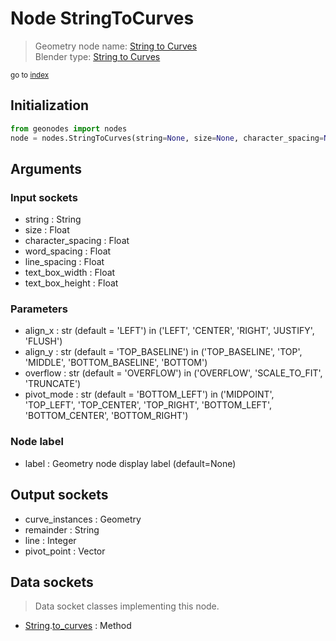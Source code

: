 
# Node StringToCurves

> Geometry node name: [String to Curves](https://docs.blender.org/manual/en/latest/modeling/geometry_nodes/material/string_to_curves.html)<br>
  Blender type: [String to Curves](https://docs.blender.org/api/current/bpy.types.GeometryNodeStringToCurves.html)
  
<sub>go to [index](/docs/index.md)</sub>

## Initialization

```python
from geonodes import nodes
node = nodes.StringToCurves(string=None, size=None, character_spacing=None, word_spacing=None, line_spacing=None, text_box_width=None, text_box_height=None, align_x='LEFT', align_y='TOP_BASELINE', overflow='OVERFLOW', pivot_mode='BOTTOM_LEFT', label=None)
```



## Arguments


### Input sockets

- string : String
- size : Float
- character_spacing : Float
- word_spacing : Float
- line_spacing : Float
- text_box_width : Float
- text_box_height : Float

### Parameters

- align_x : str (default = 'LEFT') in ('LEFT', 'CENTER', 'RIGHT', 'JUSTIFY', 'FLUSH')
- align_y : str (default = 'TOP_BASELINE') in ('TOP_BASELINE', 'TOP', 'MIDDLE', 'BOTTOM_BASELINE', 'BOTTOM')
- overflow : str (default = 'OVERFLOW') in ('OVERFLOW', 'SCALE_TO_FIT', 'TRUNCATE')
- pivot_mode : str (default = 'BOTTOM_LEFT') in ('MIDPOINT', 'TOP_LEFT', 'TOP_CENTER', 'TOP_RIGHT', 'BOTTOM_LEFT', 'BOTTOM_CENTER', 'BOTTOM_RIGHT')

### Node label

- label : Geometry node display label (default=None)

## Output sockets

- curve_instances : Geometry
- remainder : String
- line : Integer
- pivot_point : Vector

## Data sockets

> Data socket classes implementing this node.
  
  
- [String](/docs/sockets/String.md).[to_curves](/docs/sockets/String.md#to_curves) : Method
  
